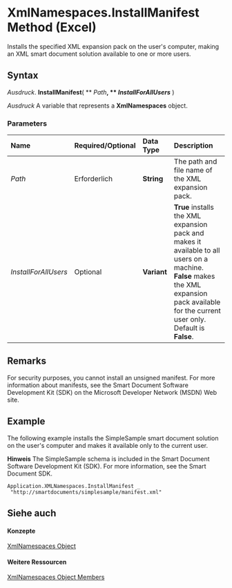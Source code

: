 
# XmlNamespaces.InstallManifest Method (Excel)

Installs the specified XML expansion pack on the user's computer, making an XML smart document solution available to one or more users.


## Syntax

 _Ausdruck_. **InstallManifest**( ** _Path_**, ** _InstallForAllUsers_** )

 _Ausdruck_ A variable that represents a **XmlNamespaces** object.


### Parameters



|**Name**|**Required/Optional**|**Data Type**|**Description**|
|:-----|:-----|:-----|:-----|
| _Path_|Erforderlich|**String**|The path and file name of the XML expansion pack.|
| _InstallForAllUsers_|Optional|**Variant**|**True** installs the XML expansion pack and makes it available to all users on a machine. **False** makes the XML expansion pack available for the current user only. Default is **False**.|

## Remarks

For security purposes, you cannot install an unsigned manifest. For more information about manifests, see the Smart Document Software Development Kit (SDK) on the Microsoft Developer Network (MSDN) Web site.


## Example

The following example installs the SimpleSample smart document solution on the user's computer and makes it available only to the current user.


 **Hinweis**  The SimpleSample schema is included in the Smart Document Software Development Kit (SDK). For more information, see the Smart Document SDK.


```
Application.XMLNamespaces.InstallManifest _ 
 "http://smartdocuments/simplesample/manifest.xml"
```


## Siehe auch


#### Konzepte


[XmlNamespaces Object](430f6773-2be5-8312-cd67-afb703ab0782.md)
#### Weitere Ressourcen


[XmlNamespaces Object Members](http://msdn.microsoft.com/library/56c69891-4689-b0a1-4e54-606a9bc2772e%28Office.15%29.aspx)